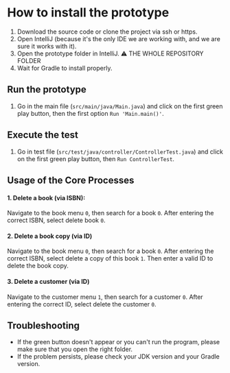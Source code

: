 # How to install the prototype

1. Download the source code or clone the project via ssh or https.
2. Open IntelliJ (because it's the only IDE we are working with, and we are sure it works with it).
3. Open the prototype folder in IntelliJ. ⚠️ THE WHOLE REPOSITORY FOLDER
4. Wait for Gradle to install properly.

## Run the prototype
1. Go in the main file (```src/main/java/Main.java```) and click on the first green play button, then the first option ```Run 'Main.main()'```.

## Execute the test
1. Go in test file (```src/test/java/controller/ControllerTest.java```) and click on the first green play button, then ```Run ControllerTest```.

## Usage of the Core Processes
#### 1. Delete a book (via ISBN):
Navigate to the book menu `0`, then search for a book `0`. After entering the correct ISBN, select delete book `0`.
#### 2. Delete a book copy (via ID)
Navigate to the book menu `0`, then search for a book `0`. After entering the correct ISBN, select delete a copy of this book `1`. Then enter a valid ID to delete the book copy.
#### 3. Delete a customer (via ID)
Navigate to the customer menu `1`, then search for a customer `0`. After entering the correct ID, select delete the customer `0`. 

## Troubleshooting

- If the green button doesn't appear or you can't run the program, please make sure that you open the right folder.
- If the problem persists, please check your JDK version and your Gradle version.